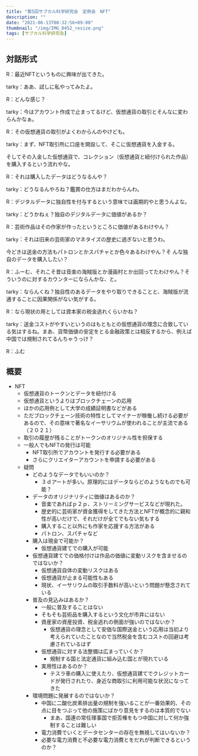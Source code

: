 ```yaml
---
title: "第5回サブカル科学研究会　定例会　NFT"
description: ""
date: "2021-06-13T08:32:56+09:00"
thumbnail: "/img/IMG_0452_resize.png"
tags: [サブカル科学研究会]
---
```

## 対話形式

R：最近NFTというものに興味が出てきた。

tarky：ああ、試しに私やってみたよ。

R：どんな感じ？

tarky：今はアカウント作成で止まってるけど、仮想通貨の取引とそんなに変わらんかなぁ。

R：その仮想通貨の取引がよくわからんのやけども。

tarky：まず、NFT取引所に口座を開設して、そこに仮想通貨を入金する。

そしてその入金した仮想通貨で、コレクション（仮想通貨と紐付けられた作品）を購入するという流れやな。

R：それは購入したデータはどうなるんや？

tarky：どうなるんやろね？鑑賞の仕方はまだわからんわ。

R：デジタルデータに独自性を付与するという意味では画期的やと思うんよな。

tarky：どうかねぇ？独自のデジタルデータに価値があるか？

R：芸術作品はその作家が作ったというところに価値があるわけやん？

tarky：それは旧来の芸術家のマネタイズの歴史に過ぎないと思うわ。

今どきは送金の方法もパトロンとかスパチャとか色々あるわけやん？そ
んな独自のデータを購入したい？

R：ふーむ、それこそ昔は音楽の海賊版とか漫画村とか出回ってたわけやん？そういうのに対するカウンターにならんかな、と。

tarky：ならんくね？独自性のあるデータをやり取りできることと、海賊版が流通することに因果関係がない気がする。

R：なら現状の用としては資本家の税金逃れくらいかね？

tarky：送金コストがやすいというのはもともとの仮想通貨の理念に合致している気はするね。まあ、貨幣価値の安定をとる金融政策とは相反するから、例えば中国では規制されてるんちゃうっけ？

R：ふむ

## 概要
- NFT
  - 仮想通貨のトークンとデータを紐付ける
  - 仮想通貨というよりはブロックチェーンの応用
  - ほかの応用例として大学の成績証明書などがある
  - ただブロックチェーン技術の特性としてマイナーが稼働し続ける必要があるので、その意味で著名なイーサリウムが使われることが主流である（２０２１）
  - 取引の履歴が残ることがトークンのオリジナル性を担保する
  - 一般人でもNFTの発行は可能
    - NFT取引所でアカウントを発行する必要がある
    - さらにクリエイターアカウントを申請する必要がある
  - 疑問
    - どのようなデータでもいいのか？
      - ３ｄアートが多い。原理的にはデータならどのようなものでも可能？
    - データのオリジナリティに価値はあるのか？
      - 音楽であればｐ２ｐ、ストリーミングサービスなどが現れた。
      - 歴史的に芸術家が資金獲得をしてきた方法とNFTが概念的に親和性が高いだけで、それだけが全てでもない気もする
      - 購入すること以外にも作家を応援する方法がある
      - パトロン、スパチャなど
    - 購入は現金で可能か？
      - 仮想通貨建てでの購入が可能
    - 仮想通貨建てでの価格付けは作品の価値に変動リスクを含ませるのではないか？
      - 仮想通貨自体の変動リスクはある
      - 仮想通貨が止まる可能性もある
      - 現状、イーサリウムの取引手数料が高いという問題が懸念されている
    - 普及の見込みはあるか？
      - 一般に普及することはない
      - そもそも芸術品を購入するという文化が市井にはない
      - 資産家の資産投資、税金逃れの側面が強いのではないか？
        - 仮想通貨の理念として安価な国際送金という応用は当初より考えられていたことなので当然税金を含むコストの回避は考慮されているはず
      - 仮想通貨に対する法整備は広まっていくか？
        - 規制する国と法定通貨に組み込む国とが現れている
      - 実用性はあるのか？
        - テスラ車の購入に使えたり、仮想通貨建てでクレジットカードが発行されたり、身近な商取引に利用可能な状況になってきた
    - 環境問題に発展するのではないか？
      - 中国に二酸化炭素排出量の規制を強いることが一番効果的、その点に目をつぶって他の施策にばかり意見をするのは本質的でない
        - まあ、国連の常任理事国で拒否権をもつ中国に対して何か強制することは難しい
      - 電力消費でいくとデータセンターの存在を無視してはいないか？
      - 必要な電力消費と不必要な電力消費とをだれが判断できるというのか？